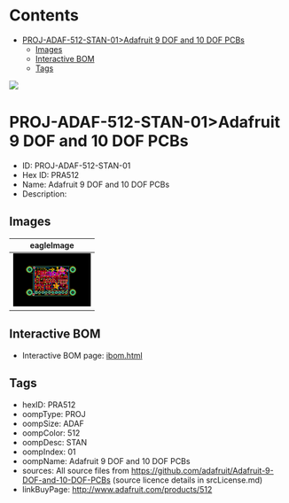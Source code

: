 



Contents
========

* [PROJ-ADAF-512-STAN-01>Adafruit 9 DOF and 10 DOF PCBs](#proj-adaf-512-stan-01adafruit-9-dof-and-10-dof-pcbs)
	* [Images](#images)
	* [Interactive BOM](#interactive-bom)
	* [Tags](#tags)
  
![][im]
# PROJ-ADAF-512-STAN-01>Adafruit 9 DOF and 10 DOF PCBs

- ID: PROJ-ADAF-512-STAN-01
- Hex ID: PRA512
- Name: Adafruit 9 DOF and 10 DOF PCBs
- Description: 

## Images
  
  

|eagleImage|
| :---: |
|[![eagleImage](eagleImage_140.png)](eagleImage_600.png)|

## Interactive BOM

- Interactive BOM page: [ibom.html](kicad/bom/ibom.html)

## Tags

- hexID: PRA512
- oompType: PROJ
- oompSize: ADAF
- oompColor: 512
- oompDesc: STAN
- oompIndex: 01
- oompName: Adafruit 9 DOF and 10 DOF PCBs
- sources: All source files from https://github.com/adafruit/Adafruit-9-DOF-and-10-DOF-PCBs (source licence details in srcLicense.md)
- linkBuyPage: http://www.adafruit.com/products/512



[im]: eagleImage_450.png
